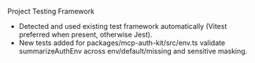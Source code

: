 Project Testing Framework
- Detected and used existing test framework automatically (Vitest preferred when present, otherwise Jest).
- New tests added for packages/mcp-auth-kit/src/env.ts validate summarizeAuthEnv across env/default/missing and sensitive masking.